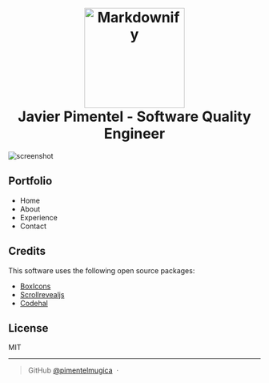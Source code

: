 <h1 align="center">
  <br>
  <a href="http://www.amitmerchant.com/electron-markdownify"><img src="images/me.png" alt="Markdownify" width="200"></a>
  <br>
  Javier Pimentel - Software Quality Engineer
  <br>
</h1>

![screenshot](docs/presentation.gif)

## Portfolio

- Home
- About
- Experience
- Contact

## Credits

This software uses the following open source packages:

- [BoxIcons](https://boxicons.com)
- [Scrollrevealjs](https://scrollrevealjs.org/)
- [Codehal](https://www.buymeacoffee.com/codehalYoutube)

## License

MIT

---

> GitHub [@pimentelmugica](https://github.com/pimentelmugica) &nbsp;&middot;&nbsp;
